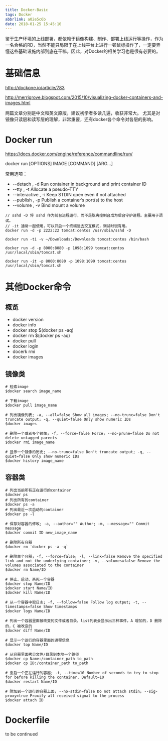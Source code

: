 ```yaml
---
title: Docker-Basic
tags: Docker
abbrlink: a02e5c6b
date: 2018-01-25 15:45:10
---
```


鉴于生产环境的上线部署，都依赖于镜像构建、制作、部署上线运行等操作，作为一名合格的RD，当然不能只局限于在上线平台上进行一顿鼠标操作了，一定要弄懂这些基础设施内部到底在干嘛。因此，对Docker的相关学习也是很有必要的。

# 基础信息
http://dockone.io/article/783

http://merrigrove.blogspot.com/2015/10/visualizing-docker-containers-and-images.html

两篇文章分别是中文和英文原版，建议初学者多读几遍，收获非常大。
尤其是对镜像只读层和读写层的理解，非常重要，还有docker各个命令对各层的影响。
<!-- more -->
# Docker run
https://docs.docker.com/engine/reference/commandline/run/

docker run [OPTIONS] IMAGE [COMMAND] [ARG...]

常用选项：
- --detach , -d		Run container in background and print container ID
- --tty , -t		Allocate a pseudo-TTY
- --interactive , -i		Keep STDIN open even if not attached
- --publish , -p		Publish a container’s port(s) to the host
- --volume , -v		Bind mount a volume


```
// sshd -D 将 sshd 作为前台进程运行，而不是脱离控制台成为后台守护进程。主要用于调试。
// -it 通常一起使用，可以开启一个终端进去交互模式，调试时很有用。
docker run -d -p 2222:22 tomcat:centos /usr/sbin/sshd -D

docker run -ti -v ~/Downloads:/Downloads tomcat:centos /bin/bash

docker run -d -p 8000:8080 -p 1098:1099 tomcat:centos /usr/local/sbin/tomcat.sh

docker run -it -p 8000:8080 -p 1098:1099 tomcat:centos /usr/local/sbin/tomcat.sh
```

# 其他Docker命令
## 概览
- docker version
- docker info
- docker stop $(docker ps -aq)
- docker rm $(docker ps -aq)
- docker pull
- docker login
- docerk rmi
- docker images


## 镜像类
```
# 检索image
$docker search image_name

# 下载image
$docker pull image_name

# 列出镜像列表; -a, --all=false Show all images; --no-trunc=false Don't truncate output; -q, --quiet=false Only show numeric IDs
$docker images

# 删除一个或者多个镜像; -f, --force=false Force; --no-prune=false Do not delete untagged parents
$docker rmi image_name

# 显示一个镜像的历史; --no-trunc=false Don't truncate output; -q, --quiet=false Only show numeric IDs
$docker history image_name
```

## 容器类
```
# 列出当前所有正在运行的container
$docker ps
# 列出所有的container
$docker ps -a
# 列出最近一次启动的container
$docker ps -l

# 保存对容器的修改; -a, --author="" Author; -m, --message="" Commit message  
$docker commit ID new_image_name

# 删除所有容器
$docker rm `docker ps -a -q`
  
# 删除单个容器; -f, --force=false; -l, --link=false Remove the specified link and not the underlying container; -v, --volumes=false Remove the volumes associated to the container
$docker rm Name/ID

# 停止、启动、杀死一个容器
$docker stop Name/ID
$docker start Name/ID
$docker kill Name/ID

# 从一个容器中取日志; -f, --follow=false Follow log output; -t, --timestamps=false Show timestamps
$docker logs Name/ID
  
# 列出一个容器里面被改变的文件或者目录，list列表会显示出三种事件，A 增加的，D 删除的，C 被改变的
$docker diff Name/ID
  
# 显示一个运行的容器里面的进程信息
$docker top Name/ID

# 从容器里面拷贝文件/目录到本地一个路径  
$docker cp Name:/container_path to_path
$docker cp ID:/container_path to_path

# 重启一个正在运行的容器; -t, --time=10 Number of seconds to try to stop for before killing the container, Default=10
$docker restart Name/ID

# 附加到一个运行的容器上面; --no-stdin=false Do not attach stdin; --sig-proxy=true Proxify all received signal to the process  
$docker attach ID
```

# Dockerfile
to be continued
